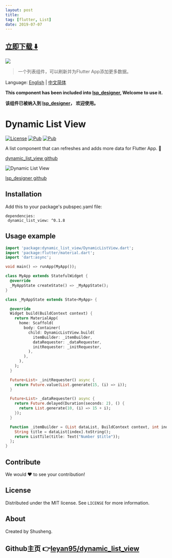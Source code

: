 ```yaml
---
layout: post
title:  
tag: [flutter, List]
date: 2019-07-07
---
```


 


## [立即下载 ️⬇️ ](https://codeload.github.com/leyan95/dynamic_list_view/zip/master) 


 
![](https://flutterawesome.com/content/images/2019/05/dynamic_list_view.jpg)
 
>
> 一个列表组件，可以刷新并为Flutter App添加更多数据。
>

 
Language: [English](README.md) | [中文简体](README.md)

**This component has been included into [lsp_designer](https://pub.dartlang.org/packages/lsp_designer), Welcome to use it.**

**该组件已被纳入到 [lsp_designer](https://pub.dartlang.org/packages/lsp_designer)， 欢迎使用。**

# Dynamic List View
  
[![License][license-image]][license-url] 
[![Pub](https://img.shields.io/pub/v/dynamic_list_view.svg?style=flat-square)](https://pub.dartlang.org/packages/dynamic_list_view)
[![Pub](https://img.shields.io/pub/v/lsp_designer.svg?style=flat-square)](https://pub.dartlang.org/packages/lsp_designer)

A list component that can refreshes and adds more data for Flutter App. 🚀

[dynamic_list_view github](https://github.com/leyan95/dynamic_list_view)

![Dynamic List View](https://upload-images.jianshu.io/upload_images/3646846-61ee6753792d9abc.gif?imageMogr2/auto-orient/strip%7CimageView2/2/w/221/format/webp)

[lsp_designer github](https://github.com/leyan95/lsp_designer)

## Installation

Add this to your package's pubspec.yaml file:

```
dependencies:
 dynamic_list_view: ^0.1.8
```

## Usage example
```dart
import 'package:dynamic_list_view/DynamicListView.dart';
import 'package:flutter/material.dart';
import 'dart:async';

void main() => runApp(MyApp());

class MyApp extends StatefulWidget {
  @override
  _MyAppState createState() => _MyAppState();
}

class _MyAppState extends State<MyApp> {

  @override
  Widget build(BuildContext context) {
    return MaterialApp(
      home: Scaffold(
        body: Container(
          child: DynamicListView.build(
            itemBuilder: _itemBuilder,
            dataRequester: _dataRequester,
            initRequester: _initRequester,
          ),
        ),
      ),
    );
  }

  Future<List> _initRequester() async {
    return Future.value(List.generate(15, (i) => i));
  }

  Future<List> _dataRequester() async {
    return Future.delayed(Duration(seconds: 2), () {
      return List.generate(10, (i) => 15 + i);
    });
  }

  Function _itemBuilder = (List dataList, BuildContext context, int index) {
    String title = dataList[index].toString();
    return ListTile(title: Text("Number $title"));
  };
}
```

## Contribute

We would ❤️ to see your contribution!

## License

Distributed under the MIT license. See ``LICENSE`` for more information.

## About

Created by Shusheng.

[license-image]: https://img.shields.io/badge/License-MIT-blue.svg
[license-url]: LICENSE

## Github主页 👉[leyan95/dynamic_list_view](http://github.com/leyan95/dynamic_list_view)